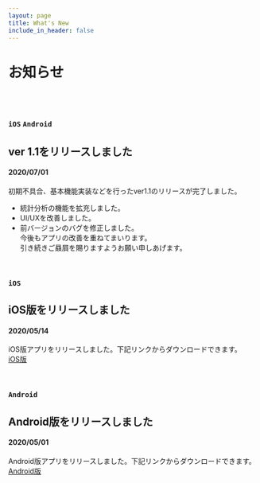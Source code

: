 ```yaml
---
layout: page
title: What's New
include_in_header: false
---
```


# お知らせ

<br>
<br>

### `iOS` `Android`
## ver 1.1をリリースしました
#### 2020/07/01
初期不具合、基本機能実装などを行ったver1.1のリリースが完了しました。
- 統計分析の機能を拡充しました。
- UI/UXを改善しました。
- 前バージョンのバグを修正しました。
<br>今後もアプリの改善を重ねてまいります。
<br>引き続きご贔屓を賜りますようお願い申しあげます。

<br>

### `iOS`
## iOS版をリリースしました
#### 2020/05/14
iOS版アプリをリリースしました。下記リンクからダウンロードできます。
<br><a href= "https://apps.apple.com/jp/app/%E3%83%AD%E3%83%88-%E3%83%93%E3%83%B3%E3%82%B4-%E3%83%8A%E3%83%B3%E3%83%90%E3%83%BC%E3%82%BA-%EF%BD%81%EF%BD%89%E4%BA%88%E6%B8%AC-%E8%B3%BC%E5%85%A5%E7%AE%A1%E7%90%86/id1511310436" >iOS版</a>

<br>

### `Android`
## Android版をリリースしました
#### 2020/05/01
Android版アプリをリリースしました。下記リンクからダウンロードできます。
<br><a href= "https://play.google.com/store/apps/details?id=jp.co.crescentcapital.loto_ai_prediction" >Android版</a>